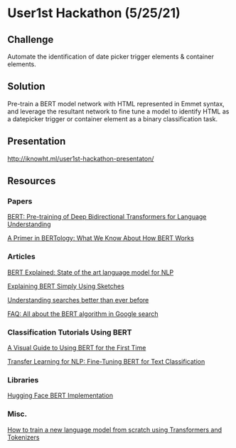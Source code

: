 # User1st Hackathon (5/25/21)

## Challenge
Automate the identification of date picker trigger elements & container elements.

## Solution
Pre-train a BERT model network with HTML represented in Emmet syntax, and leverage the resultant network to fine tune a model to identify HTML as a datepicker trigger or container element as a binary classification task.

## Presentation
http://iknowht.ml/user1st-hackathon-presentaton/

## Resources

### Papers

[BERT: Pre-training of Deep Bidirectional Transformers for
Language Understanding](https://arxiv.org/pdf/2002.12327.pdf)

[A Primer in BERTology: What We Know About How BERT Works](https://arxiv.org/pdf/2002.12327.pdf)

### Articles
[BERT Explained: State of the art language model for NLP](https://towardsdatascience.com/bert-explained-state-of-the-art-language-model-for-nlp-f8b21a9b6270)

[Explaining BERT Simply Using Sketches](https://mlwhiz.medium.com/explaining-bert-simply-using-sketches-ba30f6f0c8cb)

[Understanding searches better than ever before](https://blog.google/products/search/search-language-understanding-bert/)

[FAQ: All about the BERT algorithm in Google search](https://searchengineland.com/faq-all-about-the-bert-algorithm-in-google-search-324193)

### Classification Tutorials Using BERT
[A Visual Guide to Using BERT for the First Time](https://jalammar.github.io/a-visual-guide-to-using-bert-for-the-first-time/)

[Transfer Learning for NLP: Fine-Tuning BERT for Text Classification](https://www.analyticsvidhya.com/blog/2020/07/transfer-learning-for-nlp-fine-tuning-bert-for-text-classification/)

### Libraries
[Hugging Face BERT Implementation](https://huggingface.co/transformers/model_doc/bert.html#)

### Misc.
[How to train a new language model from scratch using Transformers and Tokenizers](https://huggingface.co/blog/how-to-train)
